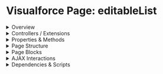 # Visualforce Page: editableList

<details>
<summary>Overview</summary>

## Visualforce Page Overview: editableList

The 'editableList' Visualforce page displays a list of Account records in a tabular format, allowing users to edit attributes such as Name, Type, Phone, and Number of Employees directly within the table. It includes buttons for saving or canceling the changes made to the records.

### Purpose of the Page
The main business function of this page is to enable users to efficiently modify and manage multiple Account records at once, improving data entry and update processes within the Salesforce platform.



### Metadata
- **API Version**: 54
- **Label**: Editable List

</details>

<details>
<summary>Controllers / Extensions</summary>

## Key Controllers / Extensions Used
- **Standard Controller**: Account
- **Custom Controller**: None
- **Extensions**: 
  None

</details>

<details>
<summary>Properties & Methods</summary>

## Properties
No public properties found in associated Apex controllers/extensions.

## Methods
No public methods found in associated Apex controllers/extensions.

</details>

<details>
<summary>Page Structure</summary>

### Forms
- Contains 1 `apex:form` component(s)

### Inputs
The page utilizes the following input bindings/fields:
- `{!account.Name}`
- `{!account.Type}`
- `{!account.Phone}`
- `{!account.NumberOfEmployees}`

### Buttons
The page has buttons/links linked to the following actions:
- `{!save}`
- `{!cancel}`

</details>

<details>
<summary>Page Blocks</summary>
## Page Blocks on the Page
No `apex:pageBlock` components detected.
</details>

<details>
<summary>AJAX Interactions</summary>

- No `apex:actionSupport` components detected

- No `apex:outputPanel` components with an ID detected

</details>

<details>
<summary>Dependencies & Scripts</summary>

### Objects
- `Account`

### Fields
- `save`
- `cancel`
- `accounts`
- `account.Name`
- `account.Type`
- `account.Phone`
- `account.NumberOfEmployees`

### Custom Components
- No custom components detected

### Scripts
- No script tags detected

</details>